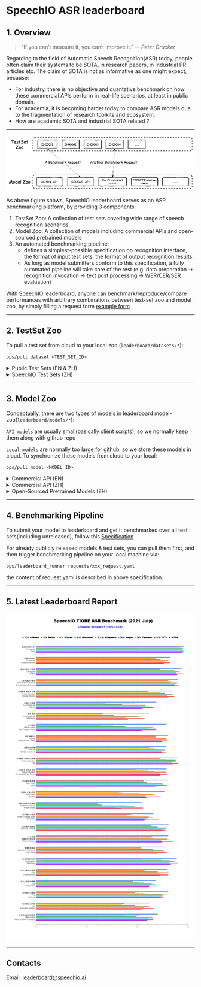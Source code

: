 # SpeechIO ASR leaderboard
## 1. Overview

> "If you can’t measure it, you can’t improve it." -- *Peter Drucker*

Regarding to the field of Automatic Speech Recognition(ASR) today, people often claim their systems to be SOTA, in research papers, in industrial PR articles etc.  The claim of SOTA is not as informative as one might expect, because:
* For industry, there is no objective and quantative benchmark on how these commercial APIs perform in real-life scenarios, at least in public domain.
* For academia, it is becoming harder today to compare ASR models due to the fragmentation of research toolkits and ecosystem.
* How are academic SOTA and industrial SOTA related ?

---

![Overview](misc/overview.png)

As above figure shows, SpeechIO leaderboard serves as an ASR benchmarking platform, by providing 3 components:

1. TestSet Zoo: A collection of test sets covering wide range of speech recognition scenarios
2. Model Zoo: A collection of models including commercial APIs and open-sourced pretrained models
3. An automated benchmarking pipeline:
   - defines a simplest-possible specification on recognition interface, the format of input test sets, the format of output recognition results.
   - As long as model submitters conform to this specification, a fully automated pipeline will take care of the rest (e.g. data preparation -> recognition invocation -> text post processing -> WER/CER/SER evaluation)

With SpeechIO leaderboard, anyone can benchmark/reproduce/compare performances with arbitrary combinations between test-set zoo and model zoo, by simply filling a request form [example form](requests/sample_request.yaml)

---

## 2. TestSet Zoo

To pull a test set from cloud to your local zoo (`leaderboard/datasets/*`):
```
ops/pull dataset <TEST_SET_ID>
```

<details><summary> Public Test Sets (EN & ZH) </summary><p>

| 已公开 <br> Released | 编号 <br> TEST_SET_ID | 说明 <br> DESCRIPTION | 语言 <br> LANGUAGE |
| --- | --- | --- | --- |
| &check; | LIBRISPEECH_TEST_CLEAN | "test_clean" set of LibriSpeech | en |
| &check; | LIBRISPEECH_TEST_OTHER | "test_other" set of LibriSpeech | en |
| &check; | AISHELL1_TEST | test set of AISHELL-1 | zh |
| &check; | AISHELL2_IOS_TEST | test set of AISHELL-2 (iOS channel) | zh |
| &check; | AISHELL2_ANDROID_TEST | test set of AISHELL-2 (Android channel) | zh |
| &check; | AISHELL2_MIC_TEST | test set of AISHELL-2 (Microphone channel) | zh |

</p></details>

<details><summary> SpeechIO Test Sets (ZH) </summary><p>

SpeechIO test sets are carefully curated by SpeechIO authors, crawled from publicly available sources (Youtube, TV programs, Podcast etc), covering various well-known acoustic scenarios(AM) and content domains(LM & vocabulary), labeled by professional annotators.

| 已公开 <br> Released | 编号 <br> TEST_SET_ID | 名称 <br> Name |场景 <br> Scenario | 内容领域 <br> Topic Domain | 时长 <br> hours | 难度(1-5) <br> Difficulty  |
| --- | --- | --- | --- | --- | --- | --- |
| &check; |SPEECHIO_ASR_ZH00000| 接入调试集 <br> For leaderboard submitter debugging | 视频会议、论坛演讲 <br> video conference & forum speech | 经济、货币、金融 <br> economy, currency, finance | 1.0 | ★★☆ |
| &check; |SPEECHIO_ASR_ZH00001| 新闻联播 | 新闻播报 <br> TV News | 时政 <br> news & politics | 9 | ★ |
| &cross; |SPEECHIO_ASR_ZH00002| 鲁豫有约 | 访谈电视节目 <br> TV interview | 名人工作/生活 <br> celebrity & film & music & daily | 3 | ★★☆ |
| &cross; |SPEECHIO_ASR_ZH00003| 天下足球 | 专题电视节目 <br> TV program | 足球 <br> Sports & Football & Worldcup | 2.7 | ★★☆ |
| &cross; |SPEECHIO_ASR_ZH00004| 罗振宇跨年演讲 | 会场演讲 <br> Stadium Public Speech | 社会、人文、商业 <br> Society & Culture & Business Trend | 2.7 | ★★ |
| &cross; |SPEECHIO_ASR_ZH00005| 李永乐老师在线讲堂 | 在线教育 <br> Online Education | 科普 <br> Popular Science | 4.4 | ★★★ |
| &cross; |SPEECHIO_ASR_ZH00006| 张大仙 & 骚白 王者荣耀直播 | 直播 <br> Live Broadcasting | 游戏 <br> Game | 1.6 | ★★★☆ |
| &cross; |SPEECHIO_ASR_ZH00007| 李佳琪 & 薇娅 直播带货 | 直播 <br> Live Broadcasting | 电商、美妆 <br> Makeup & Online shopping/advertising | 0.9 | ★★★★☆ |
| &cross; |SPEECHIO_ASR_ZH00008| 老罗语录 | 线下培训 <br> Offline lecture | 段子、做人 <br> Life & Purpose & Ethics | 1.3 | ★★★★☆ |
| &cross; |SPEECHIO_ASR_ZH00009| 故事FM | 播客 <br> Podcast | 人生故事、见闻 <br> Ordinary Life Story Telling | 4.5 | ★★☆ |
| &cross; |SPEECHIO_ASR_ZH00010| 创业内幕 | 播客 <br> Podcast | 创业、产品、投资 <br> Startup & Enterprenuer & Product & Investment | 4.2 | ★★☆ |
| &cross; |SPEECHIO_ASR_ZH00011| 罗翔 刑法法考培训讲座 | 在线教育 <br> Online Education | 法律 法考 <br> Law & Lawyer Qualification Exams | 3.4 | ★★☆ |
| &cross; |SPEECHIO_ASR_ZH00012| 张雪峰 考研线上小讲堂 | 在线教育 <br> Online Education | 考研 高校报考 <br> University & Graduate School Entrance Exams | 3.4 | ★★★☆ |
| &cross; |SPEECHIO_ASR_ZH00013| 谷阿莫&牛叔说电影 | 短视频 <br> VLog | 电影剪辑 <br> Movie Cuts | 1.8 | ★★★ |
| &cross; |SPEECHIO_ASR_ZH00014| 贫穷料理 & 琼斯爱生活 | 短视频 <br> VLog | 美食、烹饪 <br> Food & Cooking & Gourmet | 1 | ★★★☆ |
| &cross; |SPEECHIO_ASR_ZH00015| 单田芳 白眉大侠 | 评书 <br> Traditional Podcast | 江湖、武侠 <br> Kongfu Fiction | 2.2 | ★★☆ |
| &cross; |SPEECHIO_ASR_ZH00016| 德云社相声演出 | 剧场相声 <br> Theater Crosstalk Show | 包袱段子 <br> Funny Stories | 1 | ★★★ |
| &cross; |SPEECHIO_ASR_ZH00017| 吐槽大会 | 脱口秀电视节目 <br> Standup Comedy | 明星糗事 <br> Celebrity Jokes | 1.8 | ★★☆ |
| &cross; |SPEECHIO_ASR_ZH00018| 小猪佩奇 & 熊出没 | 少儿动画 <br> Children Cartoon | 童话故事、日常 <br> Fairy Tale | 0.9 | ★☆ |
| &cross; |SPEECHIO_ASR_ZH00019| CCTV5 NBA 比赛转播 | 体育赛事解说 <br> Sports Game Live | 篮球、NBA <br> NBA Game | 0.7 | ★★★ |
| &cross; |SPEECHIO_ASR_ZH00020| 篮球人物 | 纪录片 <br> Documentary | 篮球明星、成长 <br> NBA Super Stars' Life & History | 2.2 | ★★ |
| &cross; |SPEECHIO_ASR_ZH00021| 汽车之家 车辆评测 | 短视频 <br> VLog | 汽车测评 <br> Car benchmarks, Road driving test | 1.7 | ★★★☆ |
| &cross; |SPEECHIO_ASR_ZH00022| 小艾大叔 豪宅带看 | 短视频 <br> VLog | 房地产、豪宅 <br> Realestate, Mansion tour | 1.7 | ★★★ |
| &cross; |SPEECHIO_ASR_ZH00023| 无聊开箱 & Zealer评测 | 短视频 <br> VLog | 产品开箱评测 <br> Unboxing | 2 | ★★★ |
| &cross; |SPEECHIO_ASR_ZH00024| 付老师种植技术 | 短视频 <br> VLog | 农业、种植 <br> Agriculture, Planting | 2.7 | ★★★☆ |
| &cross; |SPEECHIO_ASR_ZH00025| 石国鹏讲古希腊哲学 | 线下培训 <br> Offline lecture | 历史，古希腊哲学 <br> History, Greek philosophy | 1.3 | ★★☆ |

</p></details>

---

## 3. Model Zoo
Conceptually, there are two types of models in leaderboard model-zoo(`leaderboard/models/*`):

`API models` are usually small(basically client scripts), so we normally keep them along with github repo

`Local models` are normally too large for github, so we store these models in cloud. To synchronize these models from cloud to your local:
```
ops/pull model <MODEL_ID>
```

<details><summary> Commercial API (EN) </summary><p>

| 已公开 <br> Released | 编号 <br> MODEL_ID | 类型 <br> type | 模型作者/所有人 <br> model author/owner | 简介 <br> description | 链接 <br> Service URL |
| --- | --- | --- | --- | --- | --- |
| &check; | [aliyun_api_en](models/aispeech_api_en/) | Cloud API | 阿里云 <br> Alibaba Cloud | 阿里云智能语音交互 | https://www.alibabacloud.com/product/intelligent-speech-interaction |
| &check; | [google_api_en](models/google_api_en/) | Cloud API | 谷歌 <br> Google Cloud Speech API | 谷歌云平台语音识别 | https://cloud.google.com/speech-to-text |
| &check; | [microsoft_api_en](models/microsoft_api_en/) | Cloud API |微软 <br> Microsoft | Azure认知服务 | https://azure.microsoft.com/en-us/services/cognitive-services/speech-to-text/ |

</p></details>

<details><summary> Commercial API (ZH) </summary><p>

| 已公开 <br> Released | 编号 <br> MODEL_ID | 类型 <br> type | 模型作者/所有人 <br> model author/owner | 简介 <br> description | 链接 <br> Service URL |
| --- | --- | --- | --- | --- | --- |
| &check; | [aispeech_api_zh](models/aispeech_api_zh/) | Cloud API |思必驰 <br> AISpeech | 思必驰开放平台 | https://cloud.aispeech.com |
| &check; | [aliyun_api_zh](models/aliyun_api_zh/) | Cloud API |阿里巴巴 <br> Alibaba | 阿里云 | https://ai.aliyun.com/nls/asr|
| &check; | [baidu_pro_api_zh](models/baidu_pro_api_zh/) | Cloud API |百度 <br> Baidu | 百度智能云(极速版) | https://cloud.baidu.com/product/speech/asr |
| &cross; | | Cloud API | 讯飞 <br> IFlyTek | 讯飞开放平台(听写服务) | https://www.xfyun.cn/services/voicedictation |
| &check; | [iflytek_lfasr_api_zh](models/iflytek_lfasr_api_zh/) | Cloud API | 讯飞 <br> IFlyTek | 讯飞开放平台(转写服务) | https://www.xfyun.cn/services/lfasr |
| &check; | [microsoft_api_zh](models/microsoft_api_zh/) | Cloud API |微软 <br> Microsoft |Azure| https://azure.microsoft.com/zh-cn/services/cognitive-services/speech-services/ |
| &check; | [sogou_api_zh](models/sogou_api_zh/) | Cloud API |搜狗 <br> Sogou |AI开放平台| https://ai.sogou.com/product/one_recognition/ |
| &check; | [tencent_api_zh](models/tencent_api_zh/) | Cloud API |腾讯 <br> Tencent |腾讯云| https://cloud.tencent.com/product/asr |
| &check; | [yitu_api_zh](models/yitu_api_zh/) | Cloud API |依图 <br> YituTech |依图语音开放平台| https://speech.yitutech.com |

</p></details>

<details><summary> Open-Sourced Pretrained Models (ZH) </summary><p>

| 已公开 <br> Released | 编号 <br> MODEL_ID | 类型 <br> type | 模型作者/所有人 <br> model author/owner | 简介 <br> description | 链接 <br> url |
| --- | --- | --- | --- | --- | --- |
| &check; | speechio_kaldi_multicn | pretrained ASR model | 那兴宇 <br> Xingyu NA | Kaldi预训练模型 <br> Kaldi pretrained ASR | based on Kaldi recipe https://github.com/kaldi-asr/kaldi/tree/master/egs/multi_cn/s5 |
| &check; | wenet_multi_cn | pretrained ASR model | Binbin Zhang@<br> [wenet-e2e](https://github.com/wenet-e2e/) | WeNet pretrained model on mulit_cn dataset  | WeNet multi_cn recipe https://github.com/wenet-e2e/wenet/tree/main/examples/multi_cn/s0 |

</p></details>

---

## 4. Benchmarking Pipeline
To submit your model to leaderboard and get it benchmarked over all test sets(including unreleased), follow this [Specification](HOW_TO_SUBMIT.md)

For already publicly released models & test sets, you can pull them first, and then trigger benchmarking pipeline on your local machine via:
```
ops/leaderboard_runner requests/xxx_request.yaml
```
the content of request.yaml is described in above specification.

---
## 5. Latest Leaderboard Report
![result](misc/SpeechIO_TIOBE_2021_07.png)

---

## Contacts
Email: leaderboard@speechio.ai
